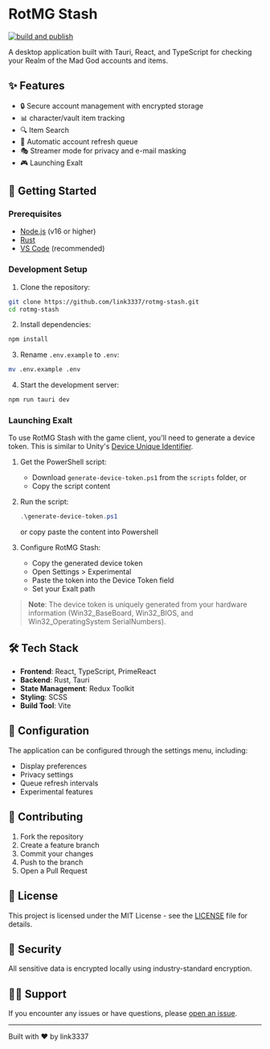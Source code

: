 # RotMG Stash

[![build and publish](https://github.com/link3337/rotmg-stash/actions/workflows/build-and-publish.yml/badge.svg?branch=release)](https://github.com/link3337/rotmg-stash/actions/workflows/build-and-publish.yml)

A desktop application built with Tauri, React, and TypeScript for checking your Realm of the Mad God accounts and items.

## ✨ Features

- 🔒 Secure account management with encrypted storage
- 📊 character/vault item tracking
- 🔍 Item Search
- 🔄 Automatic account refresh queue
- 🎭 Streamer mode for privacy and e-mail masking
- 🎮 Launching Exalt

## 🚀 Getting Started

### Prerequisites

- [Node.js](https://nodejs.org/) (v16 or higher)
- [Rust](https://www.rust-lang.org/tools/install)
- [VS Code](https://code.visualstudio.com/) (recommended)

### Development Setup

1. Clone the repository:

```bash
git clone https://github.com/link3337/rotmg-stash.git
cd rotmg-stash
```

2. Install dependencies:

```bash
npm install
```

3. Rename `.env.example` to `.env`:

```bash
mv .env.example .env
```

4. Start the development server:

```bash
npm run tauri dev
```

### Launching Exalt

To use RotMG Stash with the game client, you'll need to generate a device token. This is similar to Unity's [Device Unique Identifier](https://docs.unity3d.com/6000.0/Documentation/ScriptReference/SystemInfo-deviceUniqueIdentifier.html).

1. Get the PowerShell script:

   - Download `generate-device-token.ps1` from the `scripts` folder, or
   - Copy the script content

2. Run the script:

   ```powershell
   .\generate-device-token.ps1
   ```

   or copy paste the content into Powershell

3. Configure RotMG Stash:
   - Copy the generated device token
   - Open Settings > Experimental
   - Paste the token into the Device Token field
   - Set your Exalt path

> **Note**: The device token is uniquely generated from your hardware information (Win32_BaseBoard, Win32_BIOS, and Win32_OperatingSystem SerialNumbers).

## 🛠️ Tech Stack

- **Frontend**: React, TypeScript, PrimeReact
- **Backend**: Rust, Tauri
- **State Management**: Redux Toolkit
- **Styling**: SCSS
- **Build Tool**: Vite

## 🔧 Configuration

The application can be configured through the settings menu, including:

- Display preferences
- Privacy settings
- Queue refresh intervals
- Experimental features

## 🤝 Contributing

1. Fork the repository
2. Create a feature branch
3. Commit your changes
4. Push to the branch
5. Open a Pull Request

## 📝 License

This project is licensed under the MIT License - see the [LICENSE](LICENSE) file for details.

## 🔐 Security

All sensitive data is encrypted locally using industry-standard encryption.

## 🙋‍♂️ Support

If you encounter any issues or have questions, please [open an issue](https://github.com/link3337/rotmg-stash/issues).

---

Built with ❤️ by link3337
